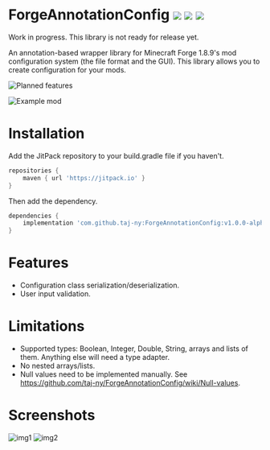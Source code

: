 # ForgeAnnotationConfig ![](https://img.shields.io/jitpack/v/github/taj-ny/ForgeAnnotationConfig) ![](https://jitpack.io/v/taj-ny/ForgeAnnotationConfig/month.svg) ![](https://jitpack.io/v/taj-ny/ForgeAnnotationConfig/week.svg)
Work in progress. This library is not ready for release yet.

An annotation-based wrapper library for Minecraft Forge 1.8.9's mod configuration system (the file format and the GUI). This library allows you to create configuration for your mods.

![Planned features](https://github.com/taj-ny/ForgeAnnotationConfig/projects/1)

![Example mod](https://github.com/taj-ny/ForgeAnnotationConfigExample)

# Installation
Add the JitPack repository to your build.gradle file if you haven't.
```groovy
repositories {
    maven { url 'https://jitpack.io' }
}
```
Then add the dependency.
```groovy
dependencies {
    implementation 'com.github.taj-ny:ForgeAnnotationConfig:v1.0.0-alpha'
}
```

# Features
- Configuration class serialization/deserialization.
- User input validation.

# Limitations
- Supported types: Boolean, Integer, Double, String, arrays and lists of them. Anything else will need a type adapter.
- No nested arrays/lists.
- Null values need to be implemented manually. See https://github.com/taj-ny/ForgeAnnotationConfig/wiki/Null-values.

# Screenshots
![img1](https://user-images.githubusercontent.com/79316397/166160477-34fcc571-1a52-4719-a0fb-c86a616a094e.png)
![img2](https://user-images.githubusercontent.com/79316397/166160505-bd16415e-73ab-4413-b60d-544f8241ead7.png)